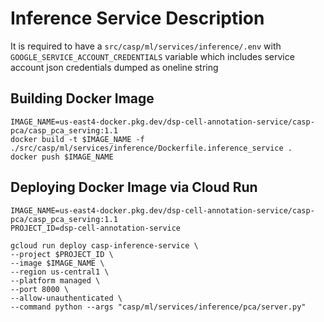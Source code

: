 # Inference Service Description
It is required to have a `src/casp/ml/services/inference/.env` with `GOOGLE_SERVICE_ACCOUNT_CREDENTIALS` variable which includes service account json credentials dumped as oneline string

## Building Docker Image
```
IMAGE_NAME=us-east4-docker.pkg.dev/dsp-cell-annotation-service/casp-pca/casp_pca_serving:1.1
docker build -t $IMAGE_NAME -f ./src/casp/ml/services/inference/Dockerfile.inference_service .
docker push $IMAGE_NAME
```
## Deploying Docker Image via Cloud Run
```
IMAGE_NAME=us-east4-docker.pkg.dev/dsp-cell-annotation-service/casp-pca/casp_pca_serving:1.1
PROJECT_ID=dsp-cell-annotation-service

gcloud run deploy casp-inference-service \
--project $PROJECT_ID \
--image $IMAGE_NAME \
--region us-central1 \
--platform managed \
--port 8000 \
--allow-unauthenticated \
--command python --args "casp/ml/services/inference/pca/server.py"
```